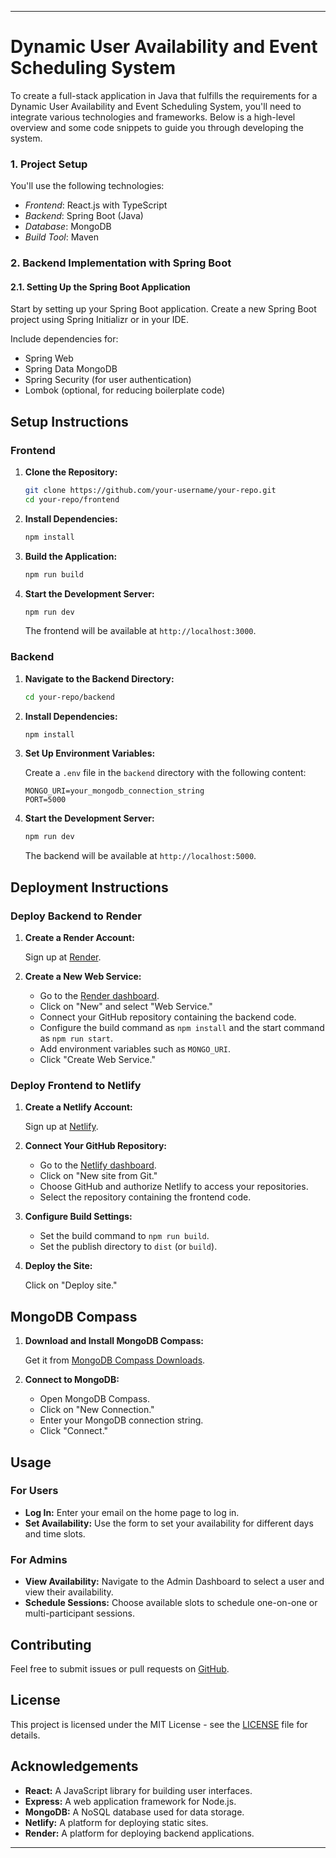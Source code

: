 

---

# Dynamic User Availability and Event Scheduling System

To create a full-stack application in Java that fulfills the requirements for a Dynamic User Availability and Event Scheduling System, you'll need to integrate various technologies and frameworks. Below is a high-level overview and some code snippets to guide you through developing the system.

### 1. Project Setup
You'll use the following technologies:

- *Frontend*: React.js with TypeScript
- *Backend*: Spring Boot (Java)
- *Database*: MongoDB
- *Build Tool*: Maven

### 2. Backend Implementation with Spring Boot

#### 2.1. Setting Up the Spring Boot Application

Start by setting up your Spring Boot application. Create a new Spring Boot project using Spring Initializr or in your IDE.

Include dependencies for:
- Spring Web
- Spring Data MongoDB
- Spring Security (for user authentication)
- Lombok (optional, for reducing boilerplate code)


## Setup Instructions

### Frontend

1. **Clone the Repository:**

   ```bash
   git clone https://github.com/your-username/your-repo.git
   cd your-repo/frontend
   ```

2. **Install Dependencies:**

   ```bash
   npm install
   ```

3. **Build the Application:**

   ```bash
   npm run build
   ```

4. **Start the Development Server:**

   ```bash
   npm run dev
   ```

   The frontend will be available at `http://localhost:3000`.

### Backend

1. **Navigate to the Backend Directory:**

   ```bash
   cd your-repo/backend
   ```

2. **Install Dependencies:**

   ```bash
   npm install
   ```

3. **Set Up Environment Variables:**

   Create a `.env` file in the `backend` directory with the following content:

   ```plaintext
   MONGO_URI=your_mongodb_connection_string
   PORT=5000
   ```

4. **Start the Development Server:**

   ```bash
   npm run dev
   ```

   The backend will be available at `http://localhost:5000`.

## Deployment Instructions

### Deploy Backend to Render

1. **Create a Render Account:**

   Sign up at [Render](https://render.com/).

2. **Create a New Web Service:**

   - Go to the [Render dashboard](https://dashboard.render.com/).
   - Click on "New" and select "Web Service."
   - Connect your GitHub repository containing the backend code.
   - Configure the build command as `npm install` and the start command as `npm run start`.
   - Add environment variables such as `MONGO_URI`.
   - Click "Create Web Service."

### Deploy Frontend to Netlify

1. **Create a Netlify Account:**

   Sign up at [Netlify](https://www.netlify.com/).

2. **Connect Your GitHub Repository:**

   - Go to the [Netlify dashboard](https://app.netlify.com/).
   - Click on "New site from Git."
   - Choose GitHub and authorize Netlify to access your repositories.
   - Select the repository containing the frontend code.

3. **Configure Build Settings:**

   - Set the build command to `npm run build`.
   - Set the publish directory to `dist` (or `build`).

4. **Deploy the Site:**

   Click on "Deploy site."

## MongoDB Compass

1. **Download and Install MongoDB Compass:**

   Get it from [MongoDB Compass Downloads](https://www.mongodb.com/products/compass).

2. **Connect to MongoDB:**

   - Open MongoDB Compass.
   - Click on "New Connection."
   - Enter your MongoDB connection string.
   - Click "Connect."

## Usage

### For Users

- **Log In:** Enter your email on the home page to log in.
- **Set Availability:** Use the form to set your availability for different days and time slots.

### For Admins

- **View Availability:** Navigate to the Admin Dashboard to select a user and view their availability.
- **Schedule Sessions:** Choose available slots to schedule one-on-one or multi-participant sessions.

## Contributing

Feel free to submit issues or pull requests on [GitHub](https://github.com/your-username/your-repo).

## License

This project is licensed under the MIT License - see the [LICENSE](LICENSE) file for details.

## Acknowledgements

- **React:** A JavaScript library for building user interfaces.
- **Express:** A web application framework for Node.js.
- **MongoDB:** A NoSQL database used for data storage.
- **Netlify:** A platform for deploying static sites.
- **Render:** A platform for deploying backend applications.

---
